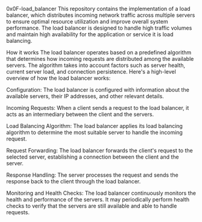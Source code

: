 0x0F-load_balancer
This repository contains the implementation of a load balancer, which distributes incoming network traffic across multiple servers to ensure optimal resource utilization and improve overall system performance. The load balancer is designed to handle high traffic volumes and maintain high availability for the application or service it is load balancing.

How it works
The load balancer operates based on a predefined algorithm that determines how incoming requests are distributed among the available servers. The algorithm takes into account factors such as server health, current server load, and connection persistence. Here's a high-level overview of how the load balancer works:

Configuration: The load balancer is configured with information about the available servers, their IP addresses, and other relevant details.

Incoming Requests: When a client sends a request to the load balancer, it acts as an intermediary between the client and the servers.

Load Balancing Algorithm: The load balancer applies its load balancing algorithm to determine the most suitable server to handle the incoming request.

Request Forwarding: The load balancer forwards the client's request to the selected server, establishing a connection between the client and the server.

Response Handling: The server processes the request and sends the response back to the client through the load balancer.

Monitoring and Health Checks: The load balancer continuously monitors the health and performance of the servers. It may periodically perform health checks to verify that the servers are still available and able to handle requests.


